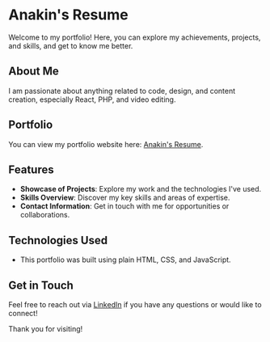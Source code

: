 # Anakin's Resume

Welcome to my portfolio! Here, you can explore my achievements, projects, and skills, and get to know me better.

## About Me

I am passionate about anything related to code, design, and content creation, especially React, PHP, and video editing.

## Portfolio

You can view my portfolio website here: [Anakin's Resume](https://anakin-resume.vercel.app/).

## Features

- **Showcase of Projects**: Explore my work and the technologies I've used.
- **Skills Overview**: Discover my key skills and areas of expertise.
- **Contact Information**: Get in touch with me for opportunities or collaborations.

## Technologies Used

- This portfolio was built using plain HTML, CSS, and JavaScript.

## Get in Touch

Feel free to reach out via [LinkedIn](https://www.linkedin.com/in/anakin-vanwassenhove-26961b220/) if you have any questions or would like to connect!

Thank you for visiting!
